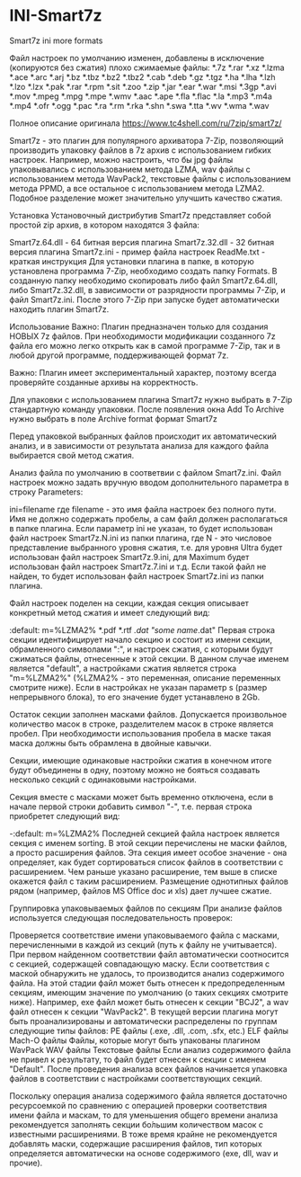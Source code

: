 # INI-Smart7z
Smart7z ini more formats

Файл настроек по умолчанию изменен, добавлены в исключение (копируются без сжатия) плохо сжимаемые файлы:
*.7z *.rar *.xz *.lzma *.ace *.arc *.arj *.bz *.tbz *.bz2 *.tbz2 *.cab *.deb *.gz *.tgz *.ha *.lha *.lzh *.lzo *.lzx *.pak *.rar *.rpm *.sit *.zoo *.zip *.jar *.ear *.war *.msi *.3gp *.avi *.mov *.mpeg *.mpg *.mpe *.wmv *.aac *.ape *.fla *.flac *.la *.mp3 *.m4a *.mp4 *.ofr *.ogg *.pac *.ra *.rm *.rka *.shn *.swa *.tta *.wv *.wma *.wav

Полное описание оригинала https://www.tc4shell.com/ru/7zip/smart7z/

Smart7z - это плагин для популярного архиватора 7-Zip, позволяющий производить упаковку файлов в 7z архив с использованием гибких настроек. Например, можно настроить, что бы jpg файлы упаковывались с использованием метода LZMA, wav файлы с использованием метода WavPack2, текстовые файлы с использованием метода PPMD, а все остальное с использованием метода LZMA2. Подобное разделение может значительно улучшить качество сжатия.

Установка
Установочный дистрибутив Smart7z представляет собой простой zip архив, в котором находятся 3 файла:

Smart7z.64.dll - 64 битная версия плагина
Smart7z.32.dll - 32 битная версия плагина
Smart7z.ini - пример файла настроек
ReadMe.txt - краткая инструкция
Для установки плагина в папке, в которую установлена программа 7-Zip, необходимо создать папку Formats. В созданную папку необходимо скопировать либо файл Smart7z.64.dll, либо Smart7z.32.dll, в зависимости от разрядности программы 7-Zip, и файл Smart7z.ini. После этого 7-Zip при запуске будет автоматически находить плагин Smart7z.

Использование
Важно: Плагин предназначен только для создания НОВЫХ 7z файлов. При необходимости модификации созданного 7z файла его можно легко открыть как в самой программе 7-Zip, так и в любой другой программе, поддерживающей формат 7z.

Важно: Плагин имеет экспериментальный характер, поэтому всегда проверяйте созданные архивы на корректность.

Для упаковки с использованием плагина Smart7z нужно выбрать в 7-Zip стандартную команду упаковки. После появления окна Add To Archive нужно выбрать в поле Archive format формат Smart7z

Перед упаковкой выбранных файлов происходит их автоматический анализ, и в зависимости от результата анализа для каждого файла выбирается свой метод сжатия.

Анализ файла по умолчанию в соответвии с файлом Smart7z.ini. Файл настроек можно задать вручную вводом дополнительного параметра в строку Parameters:

ini=filename
где filename - это имя файла настроек без полного пути. Имя не должно содержать пробелы, а сам файл должен располагаться в папке плагина. Если параметр ini не указан, то будет использован файл настроек Smart7z.N.ini из папки плагина, где N - это числовое представление выбранного уровня сжатия, т.е. для уровня Ultra будет использован файл настроек Smart7z.9.ini, для Maximum будет использован файл настроек Smart7z.7.ini и т.д. Если такой файл не найден, то будет использован файл настроек Smart7z.ini из папки плагина.

Файл настроек поделен на секции, каждая секция описывает конкретный метод сжатия и имеет следующий вид:

:default: m=%LZMA2%
*.pdf *.rtf
*.dat "some name*.dat"
Первая строка секции идентифицирует начало секцию и состоит из имени секции, обрамленного символами ":", и настроек сжатия, с которыми будут сжиматься файлы, отнесенные к этой секции. В данном случае именем является "default", а настройками сжатия является строка "m=%LZMA2%" (%LZMA2% - это переменная, описание переменных смотрите ниже). Если в настройках не указан параметр s (размер непрерывного блока), то его значение будет устанавлено в 2Gb.

Остаток секции заполнен масками файлов. Допускается произвольное количество масок в строке, разделителем масок в строке является пробел. При необходимости использования пробела в маске такая маска должны быть обрамлена в двойные кавычки.

Секции, имеющие одинаковые настройки сжатия в конечном итоге будут объединены в одну, поэтому можно не бояться создавать несколько секций с одинаковыми настройками.

Секция вместе с масками может быть временно отключена, если в начале первой строки добавить символ "-", т.е. первая строка приобретет следующий вид:

-:default: m=%LZMA2%
Последней секцией файла настроек является секция c именем sorting. В этой секции перечислены не маски файлов, а просто расширения файлов. Эта секция имеет особое значение - она определяет, как будет сортироваться список файлов в соответствии с расширением. Чем раньше указано расширение, тем выше в списке окажется файл с таким расширением. Размещение однотипных файлов рядом (например, файлов MS Office doc и xls) дает лучшее сжатие.

Группировка упаковываемых файлов по секциям
При анализе файлов используется следующая последовательность проверок:

Проверяется соответствие имени упаковываемого файла с масками, перечисленными в каждой из секций (путь к файлу не учитывается). При первом найденном соответствии файл автоматически соотносится с секцией, содержащей совпадающую маску.
Если соответствия с маской обнаружить не удалось, то производится анализ содержимого файла. На этой стадии файл может быть отнесен к предопределенным секциям, имеющим значение по умолчанию (о таких секциях смотрите ниже). Например, exe файл может быть отнесен к секции "BCJ2", а wav файл отнесен к секции "WavPack2". В текущей версии плагина могут быть проанализированы и автоматически распределены по группам следующие типы файлов:
PE файлы (.exe, .dll, .com, .sfx, etc.)
ELF файлы
Mach-O файлы
Файлы, которые могут быть упакованы плагином WavPack
WAV файлы
Текстовые файлы
Если анализ содержимого файла не привел к результату, то файл будет отнесен к секции с именем "Default".
После проведения анализа всех файлов начинается упаковка файлов в соответствии с настройками соответствующих секций.

Поскольку операция анализа содержимого файла является достаточно ресурсоемкой по сравнению с операцией проверки соответствия имени файла и маскам, то для уменьшения общего времени анализа рекомендуется заполнять секции бо́льшим количеством масок с известными расширениями. В тоже время крайне не рекомендуется добавлять маски, содержащие расширения файлов, тип которых определяется автоматически на основе содержимого (exe, dll, wav и прочие).
